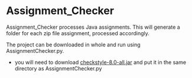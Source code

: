# Assignment_Checker
Assignment_Checker processes Java assignments. This will generate a folder for each zip file assignment, processed accordingly.

The project can be downloaded in whole and run using AssignmentChecker.py.

- you will need to download <a href="https://sourceforge.net/projects/checkstyle/files/checkstyle/">checkstyle-8.0-all.jar</a>
and put it in the same directory as AssignmentChecker.py

